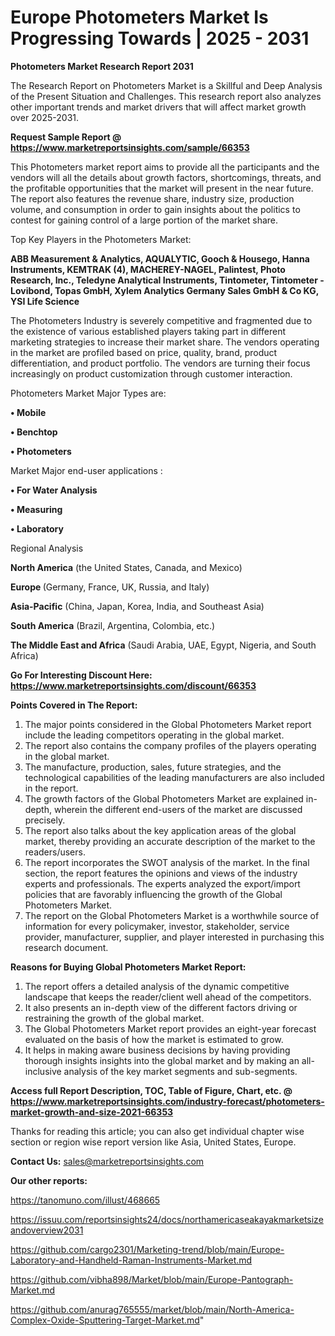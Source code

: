 # Europe Photometers Market Is Progressing Towards | 2025 - 2031

<strong>Photometers Market Research Report 2031</strong>

The Research Report on Photometers Market is a Skillful and Deep Analysis of the Present Situation and Challenges. This research report also analyzes other important trends and market drivers that will affect market growth over 2025-2031.

<strong>Request Sample Report @ <a href=https://www.marketreportsinsights.com/sample/66353>https://www.marketreportsinsights.com/sample/66353</a></strong>

This Photometers market report aims to provide all the participants and the vendors will all the details about growth factors, shortcomings, threats, and the profitable opportunities that the market will present in the near future. The report also features the revenue share, industry size, production volume, and consumption in order to gain insights about the politics to contest for gaining control of a large portion of the market share.

Top Key Players in the Photometers Market:

<strong>ABB Measurement & Analytics, AQUALYTIC, Gooch & Housego, Hanna Instruments, KEMTRAK (4), MACHEREY-NAGEL, Palintest, Photo Research, Inc., Teledyne Analytical Instruments, Tintometer, Tintometer - Lovibond, Topas GmbH, Xylem Analytics Germany Sales GmbH & Co KG, YSI Life Science</strong>

The Photometers Industry is severely competitive and fragmented due to the existence of various established players taking part in different marketing strategies to increase their market share. The vendors operating in the market are profiled based on price, quality, brand, product differentiation, and product portfolio. The vendors are turning their focus increasingly on product customization through customer interaction.

Photometers Market Major Types are:

<strong>• Mobile

• Benchtop

• Photometers</strong>

Market Major end-user applications :

<strong>• For Water Analysis

• Measuring

• Laboratory</strong>

Regional Analysis

</u><strong><b>North America</b></strong> (the United States, Canada, and Mexico)

<strong><b>Europe </b></strong>(Germany, France, UK, Russia, and Italy)

<strong><b>Asia-Pacific</b></strong> (China, Japan, Korea, India, and Southeast Asia)

<strong><b>South America</b></strong> (Brazil, Argentina, Colombia, etc.)

<strong><b>The Middle East and Africa</b></strong> (Saudi Arabia, UAE, Egypt, Nigeria, and South Africa)

<strong>Go For Interesting Discount Here: <a href=https://www.marketreportsinsights.com/discount/66353>https://www.marketreportsinsights.com/discount/66353</a></strong>

<strong>Points Covered in The Report:</strong>
<ol>
  <li>The major points considered in the Global Photometers Market report include the leading competitors operating in the global market.</li>
  <li>The report also contains the company profiles of the players operating in the global market.</li>
  <li>The manufacture, production, sales, future strategies, and the technological capabilities of the leading manufacturers are also included in the report.</li>
  <li>The growth factors of the Global Photometers Market are explained in-depth, wherein the different end-users of the market are discussed precisely.</li>
  <li>The report also talks about the key application areas of the global market, thereby providing an accurate description of the market to the readers/users.</li>
  <li>The report incorporates the SWOT analysis of the market. In the final section, the report features the opinions and views of the industry experts and professionals. The experts analyzed the export/import policies that are favorably influencing the growth of the Global Photometers Market.</li>
  <li>The report on the Global Photometers Market is a worthwhile source of information for every policymaker, investor, stakeholder, service provider, manufacturer, supplier, and player interested in purchasing this research document.</li>
</ol>
<strong>Reasons for Buying Global Photometers Market Report:</strong>

<ol>
  <li>The report offers a detailed analysis of the dynamic competitive landscape that keeps the reader/client well ahead of the competitors.</li>
  <li>It also presents an in-depth view of the different factors driving or restraining the growth of the global market.</li>
  <li>The Global Photometers Market report provides an eight-year forecast evaluated on the basis of how the market is estimated to grow.</li>
  <li>It helps in making aware business decisions by having providing thorough insights insights into the global market and by making an all-inclusive analysis of the key market segments and sub-segments.</li>
</ol>
<strong>Access full Report Description, TOC, Table of Figure, Chart, etc. @ <a href=https://www.marketreportsinsights.com/industry-forecast/photometers-market-growth-and-size-2021-66353>https://www.marketreportsinsights.com/industry-forecast/photometers-market-growth-and-size-2021-66353</a></strong>


Thanks for reading this article; you can also get individual chapter wise section or region wise report version like Asia, United States, Europe.

<strong>Contact Us:</strong>
sales@marketreportsinsights.com

<strong>Our other reports:</strong>

<a href=https://tanomuno.com/illust/468665>https://tanomuno.com/illust/468665</a>

<a href=https://issuu.com/reportsinsights24/docs/northamericaseakayakmarketsizeandoverview2031>https://issuu.com/reportsinsights24/docs/northamericaseakayakmarketsizeandoverview2031</a>

<a href=https://github.com/cargo2301/Marketing-trend/blob/main/Europe-Laboratory-and-Handheld-Raman-Instruments-Market.md>https://github.com/cargo2301/Marketing-trend/blob/main/Europe-Laboratory-and-Handheld-Raman-Instruments-Market.md</a>

<a href=https://github.com/vibha898/Market/blob/main/Europe-Pantograph-Market.md>https://github.com/vibha898/Market/blob/main/Europe-Pantograph-Market.md</a>

<a href=https://github.com/anurag765555/market/blob/main/North-America-Complex-Oxide-Sputtering-Target-Market.md>https://github.com/anurag765555/market/blob/main/North-America-Complex-Oxide-Sputtering-Target-Market.md</a>"
